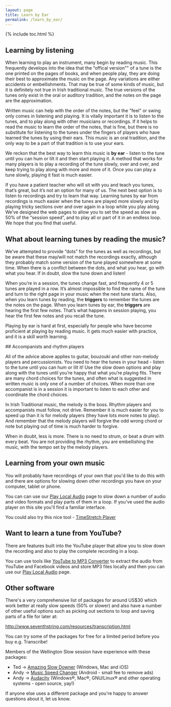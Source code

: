 ```yaml
---
layout: page
title: Learn by Ear
permalink: /learn_by_ear/
---
```


{% include toc.html %}

## Learning by listening

When learning to play an instrument, many begin by reading music. This frequently develops into the idea that the “offical version"" of a tune is the one printed on the pages of books, and when people play, they are doing their best to approximate the music on the page. Any variations are either accidents or embellishments. That may be true of some kinds of music, but it is definitely not true in Irish traditional music. The true versions of the tunes only exist in the oral or auditory tradition, and the notes on the page are the approximation.

Written music can help with the order of the notes, but the "feel" or swing only comes in listening and playing. It is vitally important it is to listen to the tunes, and to play along with other musicians or recordings. If it helps to read the music to learn the order of the notes, that is fine, but there is no substitute for listening to the tunes under the fingers of players who have learned the tunes by using their ears. This music is an oral tradition, and the only way to be a part of that tradition is to use your ears.

We reckon that the best way to learn this music is **by ear** - listen to the tune until you can hum or lilt it and then start playing it. A method that works for many players is to play a recording of the tune slowly, over and over, and keep trying to play along with more and more of it. Once you can play a tune slowly, playing it fast is much easier.

If you have a patient teacher who will sit with you and teach you tunes, that’s great, but it’s not an option for many of us. The next best option is to listen to recordings and try to learn that way. Learning tunes by ear from recordings is much easier when the tunes are played more slowly and by playing tricky sections over and over again in a loop while you play along. We’ve designed the web pages to allow you to set the speed as slow as 50% of the “session speed”, and to play all or part of it in an endless loop. We hope that you find that useful.

## What about learning tunes by reading the music?

We’ve attempted to provide “dots” for the tunes as well as recordings, but be aware that these may/will not match the recordings exactly, although they probably match some version of the tune played somewhere at some time. When there is a conflict between the dots, and what you hear, go with what you hear. If in doubt, slow the tune down and listen!

When you’re in a session, the tunes change fast, and frequently 4 or 5 tunes are played in a row. It’s almost impossible to find the name of the tune and turn to the right page in your music when the next tune starts. Also, when you learn tunes by reading, the **triggers** to remember the tunes are the notes on the page. When you learn tunes by ear, the **triggers** are hearing the first few notes. That’s what happens in session playing, you hear the first few notes and you recall the tune.

Playing by ear is hard at first, especially for people who have become proficient at playing by reading music. It gets much easier with practice, and it is a skill worth learning.

<div id="accompanist-advice"></div>
## Accompanists and rhythm players

All of the advice above applies to guitar, bouzouki and other non-melody players and percussionists. You need to hear the tunes in your head - listen to the tune until you can hum or lilt it! Use the slow down options and play along with the tunes until you’re happy that what you’re playing fits. There are many chord choices for the tunes, and often what is suggested in written music is only one of a number of choices. When more than one accompanist is in a session it is important to listen to each other and coordinate the chord choices.

In Irish Traditional music, the melody is the boss. Rhythm players and accompanists must follow, not drive. Remember it is much easier for you to speed up than it is for melody players (they have lots more notes to play). And remember that the melody players will forgive the odd wrong chord or note but playing out of time is much harder to forgive.

When in doubt, less is more. There is no need to strum, or beat a drum with every beat. You are not providing the rhythm, you are embellishing the music, with the tempo set by the melody players.

## Learning from your own music

You will probably have recordings of your own that you'd like to do this with and there are options for slowing down other recordings you have on your computer, tablet or phone.

You can can use our [Play Local Audio](/playLocalAudio/) page to slow down a number of audio and video formats and play parts of them in a loop. If you've used the audio player on this site you'll find a familiar interface.

You could also try this nice tool - [TimeStretch Player](https://29a.ch/timestretch/)

## Want to learn a tune from YouTube?

There are features built into the YouTube player that allow you to slow down the recording and also to play the complete recording in a loop.

You can use tools like <a href="https://www.mediahuman.com/youtube-to-mp3-converter/">YouTube to MP3 Converter</a> to extract the audio from YouTube and Facebook videos and store MP3 files locally and then you can use our [Play Local Audio](/playLocalAudio/) page.

## Other software

There's a very comprehensive list of packages for around US\$30 which work better at really slow speeds (50% or slower) and also have a number of other useful options such as picking out sections to loop and saving parts of a file for later at:

<http://www.seventhstring.com/resources/transcription.html>

You can try some of the packages for free for a limited period before you buy e.g. Transcribe!

Members of the Wellington Slow session have experience with these packages:

-   Ted -> <a href="http://www.ronimusic.com/slowdown.htm">Amazing Slow Downer</a> (Windows, Mac and iOS)
-   Andy -> <a href="https://play.google.com/store/apps/details?id=com.smp.musicspeed">Music Speed Changer</a> (Android - small fee to remove ads)
-   Andy -> <a href="http://www.audacityteam.org/">Audacity</a> (Windows®, Mac®, GNU/Linux® and other operating systems - open source, yay!)

If anyone else uses a different package and you're happy to answer questions about it, let us know.
